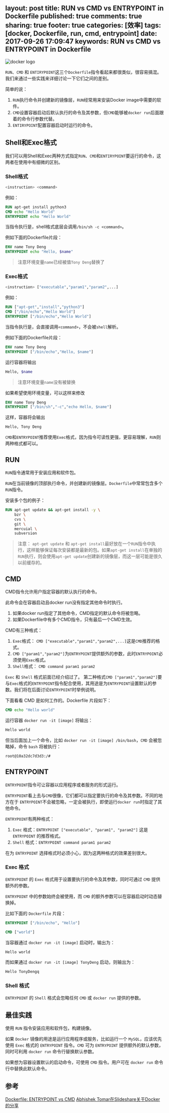 layout: post
title: RUN vs CMD vs ENTRYPOINT in Dockerfile
published: true
comments: true
sharing: true
footer: true
categories: [效率]
tags: [docker, Dockerfile, run, cmd, entrypoint]
date: 2017-09-26 17:09:47
keywords: RUN vs CMD vs ENTRYPOINT in Dockerfile
---

![docker logo](http://logo-logos.com/wp-content/uploads/2016/10/Docker_logo_horizontal.png)

`RUN`、`CMD` 和 `ENTIRYPOINT`这三个`Dockerfile`指令看起来都很类似，很容易搞混。我们来通过一些实践来详细讨论一下它们之间的差别。

简单的说：

1. `RUN`执行命令并创建新的镜像层，`RUN`经常用来安装Docker image中需要的软件。
2. `CMD`设置容器启动后默认执行的命令及其参数，但`CMD`能够被`docker run`后面跟着的命令行参数代替。
3. `ENTIRYPOINT`配置容器启动时运行的命令。

<!-- more -->

## Shell和Exec格式

我们可以用Shell和Exec两种方式指定`RUN`、`CMD`和`ENTIRYPOINT`要运行的命令，这两者在使用中有细微的区别。

### Shell格式

```bash
<instruction> <command>
```

例如：

```Dockerfile
RUN apt-get install python3
CMD echo "Hello World"
ENTRYPOINT echo "Hello World"
```
当指令执行是，shell格式底层会调用`/bin/sh -c <command>`。

例如下面的Dockerfile片段：

```Dockerfile
ENV name Tony Deng
ENTRYPOINT echo "Hello, $name"
```

> 注意环境变量`name`已经被值`Tony Deng`替换了

### Exec格式

```bash
<instruction> ["executable","param1","param2",...]
```

例如：

```Dockerfile
RUN ["apt-get","install","python3"]
CMD ["/bin/echo","Hello World"]
ENTRYPOINT ["/bin/echo","Hello World"]
```

当指令执行是，会直接调用`<command>`，不会被`shell`解析。

例如下面的Dockerfile片段：

```Dockerfile
ENV name Tony Deng
ENTRYPOINT ["/bin/echo","Hello, $name"]
```

运行容器将输出

```bash
Hello, $name
```

> 注意环境变量`name`没有被替换

如果希望使用环境变量，可以这样来修改

```Dockerfile
ENV name Tony Deng
ENTRYPOINT ["/bin/sh","-c","echo Hello, $name"]
```

这样，容器将会输出

```bash
Hello, Tony Deng
```

`CMD`和`ENTRYPOINT`推荐使用`Exec`格式，因为指令可读性更强，更容易理解，`RUN`则两种格式都可以。


## RUN

`RUN`指令通常用于安装应用和软件包。

 `RUN`在当前镜像的顶部执行命令，并创建新的镜像层。`Dockerfile`中常常包含多个`RUN`指令。

安装多个包的例子：

```Dockerfile
RUN apt-get update && apt-get install -y \
    bzr \
    cvs \
    git \
    mercuial \
    subversion
```

> 注意： `apt-get update` 和 `apt-get install`最好放在一个`RUN`指令中执行，这样能够保证每次安装都是最新的包。如果`apt-get install`在单独的`RUN`执行，则会使用`apt-get update`创建新的镜像层，而这一层可能是很久以前缓存的。

## CMD

CMD指令允许用户指定容器的默认执行的命令。

此命令会在容器启动且docker run没有指定其他命令时执行。

1. 如果docker run指定了其他命令，CMD指定的默认命令将被忽略。
2. 如果Dockerfile中有多个CMD指令，只有最后一个CMD生效。

CMD有三种格式：

1. `Exec`格式： `CMD ["executable","param1","param2",...]`这是`CMD`推荐的格式。
2. `CMD ["param1","param2"]`为`ENTRYPOINT`提供额外的参数，此时`ENTRYPOINT`必须使用`Exec`格式。
3. `Shell`格式： `CMD command param1 param2`

`Exec` 和 `Shell` 格式前面已经介绍过了。
第二种格式`CMD ["param1","param2"]`要与`Exec`格式的`ENTRYPOINT`指令配合使用，其用途是为`ENTRYPOINT`设置默认的参数。我们将在后面讨论`ENTRYPOINT`时举例说明。

下面看看 CMD 是如何工作的。Dockerfile 片段如下：

```Dockerfile
CMD echo "Hello world"
```


运行容器 `docker run -it [image]` 将输出：

```bash
Hello world
```


但当后面加上一个命令，比如 `docker run -it [image] /bin/bash`，`CMD` 会被忽略掉，命令 `bash` 将被执行：

```bash
root@10a32dc7d3d3:/#
```

## ENTRYPOINT

`ENTRYPOINT`指令可让容器以应用程序或者服务的形式运行。

`ENTRYPOINT`看上去与`CMD`很像，它们都可以指定要执行的命令及其参数。不同的地方在于 `ENTRYPOINT`不会被忽略，一定会被执行，即使运行`docker run`时指定了其他命令。

`ENTRYPOINT`有两种格式：

1. `Exec` 格式：`ENTRYPOINT ["executable", "param1", "param2"]` 这是 `ENTRYPOINT` 的推荐格式。
1. `Shell` 格式：`ENTRYPOINT command param1 param2`

在为 `ENTRYPOINT` 选择格式时必须小心，因为这两种格式的效果差别很大。

### Exec 格式

`ENTRYPOINT` 的 `Exec` 格式用于设置要执行的命令及其参数，同时可通过 `CMD` 提供额外的参数。

`ENTRYPOINT` 中的参数始终会被使用，而 `CMD` 的额外参数可以在容器启动时动态替换掉。

比如下面的 `Dockerfile` 片段：

```Dockerfile
ENTRYPOINT ["/bin/echo", "Hello"]  

CMD ["world"]
```

当容器通过 `docker run -it [image]` 启动时，输出为：

```bash
Hello world
```

而如果通过 `docker run -it [image] TonyDeng` 启动，则输出为：

```bash
Hello TonyDengq
```

### Shell 格式

`ENTRYPOINT` 的 `Shell` 格式会忽略任何 `CMD` 或 `docker run` 提供的参数。

## 最佳实践

使用 `RUN` 指令安装应用和软件包，构建镜像。

如果 `Docker` 镜像的用途是运行应用程序或服务，比如运行一个 `MySQL`，应该优先使用 `Exec` 格式的 `ENTRYPOINT` 指令。`CMD` 可为 `ENTRYPOINT` 提供额外的默认参数，同时可利用 `docker run` 命令行替换默认参数。

如果想为容器设置默认的启动命令，可使用 `CMD` 指令。用户可在 `docker run` 命令行中替换此默认命令。

## 参考

[Dockerfile: ENTRYPOINT vs CMD](https://www.ctl.io/developers/blog/post/dockerfile-entrypoint-vs-cmd/)
[Abhishek Tomar在Slideshare关于Docker的分享](https://www.slideshare.net/abhishtomar/docker-43811773)
